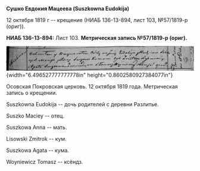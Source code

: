 **Сушко Евдокия Мацеева (Suszkowna Eudokija)**

12 октября 1819 г -- крещение (НИАБ 136-13-894, лист 103, №57/1819-р
(ориг)).

**НИАБ 136-13-894:** Лист 103. **Метрическая запись №57/1819-р (ориг).**

![](./media/32b5e8c21639028f177d4f37b1e0bb2eec00aaf8.png){width="6.496527777777778in"
height="0.8602580927384077in"}

Осовская Покровская церковь. 12 октября 1819 года. Метрическая запись о
крещении.

Suszkowna Eudokija -- дочь родителей с деревни Разлитье.

Suszko Maciey -- отец.

Suszkowa Anna -- мать.

Lisowski Zmitrok -- кум.

Suszkowa Agata -- кума.

Woyniewicz Tomasz -- ксёндз.
